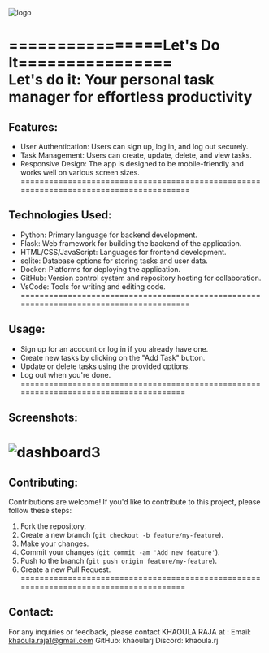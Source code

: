 ![logo](https://github.com/khaoularj/ToDo/assets/125494714/e98e794d-b401-47ef-840e-00532c4f70a1)

================Let's Do It================         
Let's do it: Your personal task manager for effortless productivity
=======================================================================================
## Features:
  - User Authentication: Users can sign up, log in, and log out securely.
  - Task Management: Users can create, update, delete, and view tasks.
  - Responsive Design: The app is designed to be mobile-friendly and works well on various screen sizes.
=======================================================================================
## Technologies Used:
   - Python: Primary language for backend development.
   - Flask: Web framework for building the backend of the application.
   - HTML/CSS/JavaScript: Languages for frontend development.
   - sqlite: Database options for storing tasks and user data.
   - Docker: Platforms for deploying the application.
   - GitHub: Version control system and repository hosting for collaboration.
   - VsCode: Tools for writing and editing code.
=======================================================================================
## Usage:
  - Sign up for an account or log in if you already have one.
  - Create new tasks by clicking on the "Add Task" button.
  - Update or delete tasks using the provided options.
  - Log out when you're done.
======================================================================================
## Screenshots:
![dashboard3](https://github.com/khaoularj/ToDo/assets/125494714/84680319-ec51-49ab-8e16-9c27695bc087)
======================================================================================
## Contributing:
Contributions are welcome! If you'd like to contribute to this project, please follow these steps:
  1. Fork the repository.
  2. Create a new branch (`git checkout -b feature/my-feature`).
  3. Make your changes.
  4. Commit your changes (`git commit -am 'Add new feature'`).
  5. Push to the branch (`git push origin feature/my-feature`).
  6. Create a new Pull Request.
======================================================================================
## Contact:
For any inquiries or feedback, please contact KHAOULA RAJA at :
Email: khaoula.raja1@gmail.com
GitHub: khaoularj
Discord: khaoula.rj
